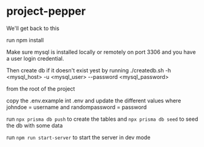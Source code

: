# project-pepper
We'll get back to this


run npm install

Make sure mysql is installed locally or remotely on port 3306 and you have a user login credential.

Then create db if it doesn't exist yest by running
./createdb.sh -h <mysql_host> -u <mysql_user> --password <mysql_password>

from the root of the project

copy the .env.example int .env and update the different values
where johndoe = username and randompassword = password

run `npx prisma db push` to create the tables
and `npx prisma db seed` to seed the db with some data

run `npm run start-server` to start the server in dev mode
